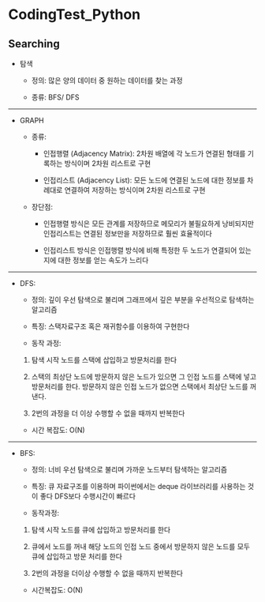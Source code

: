 # CodingTest_Python

## Searching



* 탐색

  * 정의: 많은 양의 데이터 중 원하는 데이터를 찾는 과정
  
  * 종류: BFS/ DFS
  
------------------------------------------------------------------------------------------------------------------------------
  
* GRAPH

  * 종류:
  
    * 인접행렬 (Adjacency Matrix): 2차원 배열에 각 노드가 연결된 형태를 기록하는 방식이며 2차원 리스트로 구현
    
    * 인접리스트 (Adjacency List): 모든 노드에 연결된 노드에 대한 정보를 차례대로 연결하여 저장하는 방식이며 2차원 리스트로 구현
    
  * 장단점:
    
    * 인접행렬 방식은 모든 관계를 저장하므로 메모리가 불필요하게 낭비되지만 인접리스트는 연결된 정보만을 저장하므로 훨씬 효율적이다
    
    * 인접리스트 방식은 인접행렬 방식에 비해 특정한 두 노드가 연결되어 있는지에 대한 정보를 얻는 속도가 느리다
    
------------------------------------------------------------------------------------------------------------------------------
  
* DFS:

  * 정의: 깊이 우선 탐색으로 불리며 그래프에서 깊은 부분을 우선적으로 탐색하는 알고리즘
  
  * 특징: 스택자료구조 혹은 재귀함수를 이용하여 구현한다
  
  * 동작 과정: 
  
  1. 탐색 시작 노드를 스택에 삽입하고 방문처리를 한다
  
  2. 스택의 최상단 노드에 방문하지 않은 노드가 있으면 그 인접 노드를 스택에 넣고 방문처리를 한다. 방문하지 않은 인접 노드가 없으면 스택에서 최상단 노드를 꺼낸다.
  
  3. 2번의 과정을 더 이상 수행할 수 없을 때까지 반복한다
  
  * 시간 복잡도: O(N)
  
------------------------------------------------------------------------------------------------------------------------------
  
* BFS:

  * 정의: 너비 우선 탐색으로 불리며 가까운 노드부터 탐색하는 알고리즘
 
  * 특징: 큐 자료구조를 이용하며 파이썬에서는 deque 라이브러리를 사용하는 것이 좋다
         DFS보다 수행시간이 빠르다
 
  * 동작과정:
 
  1. 탐색 시작 노드를 큐에 삽입하고 방문처리를 한다
 
  2. 큐에서 노드를 꺼내 해당 노드의 인접 노드 중에서 방문하지 않은 노드를 모두 큐에 삽입하고 방문 처리를 한다
 
  3. 2번의 과정을 더이상 수행할 수 없을 때까지 반복한다
 
  * 시간복잡도: O(N)
  

